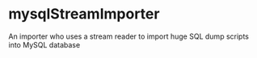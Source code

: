 # mysqlStreamImporter
An importer who uses a stream reader to import huge SQL dump scripts into MySQL database 
